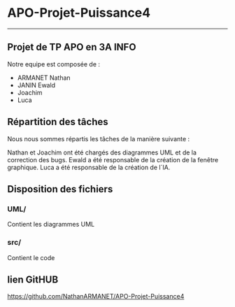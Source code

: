 # APO-Projet-Puissance4
---
## Projet de TP APO en 3A INFO

Notre equipe est composée de :

- ARMANET Nathan
- JANIN Ewald
- Joachim
- Luca

## Répartition des tâches

Nous nous sommes répartis les tâches de la manière suivante :

Nathan et Joachim ont été chargés des diagrammes UML et de la correction des bugs.
Ewald a été responsable de la création de la fenêtre graphique.
Luca a été responsable de la création de l´IA.

## Disposition des fichiers

### UML/

Contient les diagrammes UML

### src/

Contient le code

## lien GitHUB

https://github.com/NathanARMANET/APO-Projet-Puissance4
